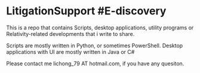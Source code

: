 # LitigationSupport  #E-discovery
This is a repo that contains Scripts, desktop applications, utility programs or Relativity-related developments that i write to share. 

Scripts are mostly written in Python, or sometimes PowerShell.
Desktop applications with UI are mostly written in Java or C#

Please contact me lichong_79 AT hotmail.com, if you have any quesiton.

